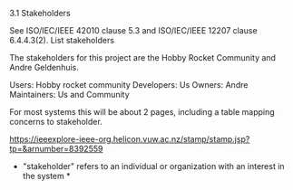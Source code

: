 3.1 Stakeholders

See ISO/IEC/IEEE 42010 clause 5.3 and ISO/IEC/IEEE 12207 clause 6.4.4.3(2).
List stakeholders

The stakeholders for this project are the Hobby Rocket Community and Andre Geldenhuis.


Users: Hobby rocket community
Developers: Us
Owners: Andre
Maintainers: Us and Community

For most systems this will be about 2 pages, including a table mapping concerns to stakeholder.


https://ieeexplore-ieee-org.helicon.vuw.ac.nz/stamp/stamp.jsp?tp=&arnumber=8392559
* "stakeholder" refers to an individual or organization with an interest in the system *